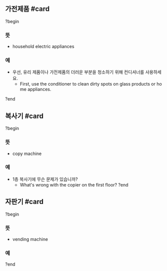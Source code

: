 ## 가전제품 #card
?begin
### 뜻
- household electric appliances
### 예
- 우선, 유리 제품이나 가전제품의 더러운 부분을 청소하기 위해 컨디셔너를 사용하세요.
	- First, use the conditioner to clean dirty spots on glass products or home appliances.
<!--SR:!2025-07-10,12,230-->
?end


## 복사기 #card
?begin
### 뜻
- copy machine
### 예
- 1층 복사기에 무슨 문제가 있습니까?
	- What's wrong with the copier on the first floor?
?end


## 자판기 #card
?begin
### 뜻
- vending machine
### 예
<!--SR:!2025-07-24,33,250-->
?end

